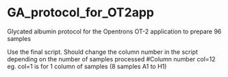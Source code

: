 # GA_protocol_for_OT2app
Glycated albumin protocol for the Opentrons OT-2 application  to prepare 96 samples 

Use the final script. Should change the column number in the script depending on the number of samples processed
 #Column number
    col=12
eg. col=1 is for 1 column of samples (8 samples A1 to H1)

